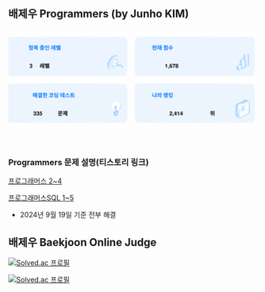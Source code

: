 <br>

## 배제우 Programmers (by Junho KIM)
[![](https://github.com/jeus1998/Algorithm/blob/main/lib/result.svg)](https://github.com/jeus1998/Algorithm)

<br>

### Programmers 문제 설명(티스토리 링크)
[프로그래머스 2~4](https://github.com/jeus1998/Algorithm/blob/main/programmers2/programmers.md)

[프로그래머스SQL 1~5](https://github.com/jeus1998/Algorithm/blob/main/programmersSQL/programmersSQL.md)
- 2024년 9월 19일 기준 전부 해결 

## 배제우 Baekjoon Online Judge

[![Solved.ac
프로필](http://mazassumnida.wtf/api/v2/generate_badge?boj=baejeu)](https://solved.ac/profile/baejeu)

[![Solved.ac
프로필](http://mazassumnida.wtf/api/v2/generate_badge?boj=zeus20240228)](https://solved.ac/profile/zeus20240228)

